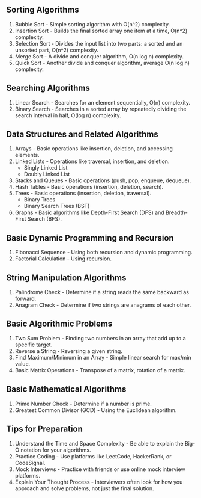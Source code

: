 ## Sorting Algorithms
1. Bubble Sort - Simple sorting algorithm with O(n^2) complexity.
2. Insertion Sort - Builds the final sorted array one item at a time, O(n^2) complexity.
3. Selection Sort - Divides the input list into two parts: a sorted and an unsorted part, O(n^2) complexity.
4. Merge Sort - A divide and conquer algorithm, O(n log n) complexity.
5. Quick Sort - Another divide and conquer algorithm, average O(n log n) complexity.

## Searching Algorithms
1. Linear Search - Searches for an element sequentially, O(n) complexity.
2. Binary Search - Searches in a sorted array by repeatedly dividing the search interval in half, O(log n) complexity.

## Data Structures and Related Algorithms
1. Arrays - Basic operations like insertion, deletion, and accessing elements.
2. Linked Lists - Operations like traversal, insertion, and deletion.
    - Singly Linked List
    - Doubly Linked List
3. Stacks and Queues - Basic operations (push, pop, enqueue, dequeue).
4. Hash Tables - Basic operations (insertion, deletion, search).
5. Trees - Basic operations (insertion, deletion, traversal).
    - Binary Trees
    - Binary Search Trees (BST)
6. Graphs - Basic algorithms like Depth-First Search (DFS) and Breadth-First Search (BFS).

## Basic Dynamic Programming and Recursion
1. Fibonacci Sequence - Using both recursion and dynamic programming.
2. Factorial Calculation - Using recursion.

## String Manipulation Algorithms
1. Palindrome Check - Determine if a string reads the same backward as forward.
2. Anagram Check - Determine if two strings are anagrams of each other.

## Basic Algorithmic Problems
1. Two Sum Problem - Finding two numbers in an array that add up to a specific target.
2. Reverse a String - Reversing a given string.
3. Find Maximum/Minimum in an Array - Simple linear search for max/min value.
4. Basic Matrix Operations - Transpose of a matrix, rotation of a matrix.

## Basic Mathematical Algorithms
1. Prime Number Check - Determine if a number is prime.
2. Greatest Common Divisor (GCD) - Using the Euclidean algorithm.

## Tips for Preparation
1. Understand the Time and Space Complexity - Be able to explain the Big-O notation for your algorithms.
2. Practice Coding - Use platforms like LeetCode, HackerRank, or CodeSignal.
3. Mock Interviews - Practice with friends or use online mock interview platforms.
4. Explain Your Thought Process - Interviewers often look for how you approach and solve problems, not just the final solution.